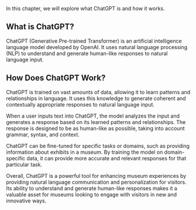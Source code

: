 
In this chapter, we will explore what ChatGPT is and how it works.

What is ChatGPT?
----------------

ChatGPT (Generative Pre-trained Transformer) is an artificial intelligence language model developed by OpenAI. It uses natural language processing (NLP) to understand and generate human-like responses to natural language input.

How Does ChatGPT Work?
----------------------

ChatGPT is trained on vast amounts of data, allowing it to learn patterns and relationships in language. It uses this knowledge to generate coherent and contextually appropriate responses to natural language input.

When a user inputs text into ChatGPT, the model analyzes the input and generates a response based on its learned patterns and relationships. The response is designed to be as human-like as possible, taking into account grammar, syntax, and context.

ChatGPT can be fine-tuned for specific tasks or domains, such as providing information about exhibits in a museum. By training the model on domain-specific data, it can provide more accurate and relevant responses for that particular task.

Overall, ChatGPT is a powerful tool for enhancing museum experiences by providing natural language communication and personalization for visitors. Its ability to understand and generate human-like responses makes it a valuable asset for museums looking to engage with visitors in new and innovative ways.
